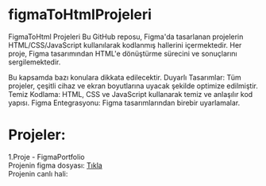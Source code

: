 # figmaToHtmlProjeleri
FigmaToHtml Projeleri
Bu GitHub reposu, Figma'da tasarlanan projelerin HTML/CSS/JavaScript kullanılarak kodlanmış hallerini içermektedir. Her proje, Figma tasarımından HTML'e dönüştürme sürecini ve sonuçlarını sergilemektedir.

Bu kapsamda bazı konulara dikkata edilecektir.
Duyarlı Tasarımlar: Tüm projeler, çeşitli cihaz ve ekran boyutlarına uyacak şekilde optimize edilmiştir.
Temiz Kodlama: HTML, CSS ve JavaScript kullanarak temiz ve anlaşılır kod yapısı.
Figma Entegrasyonu: Figma tasarımlarından birebir uyarlamalar.

# Projeler: <br>
  1.Proje - FigmaPortfolio<br>
  Projenin figma dosyası: <a href="https://www.figma.com/design/ybxDR8ola6qg9hzIwmZeTb/Portfolio-Full-Website-design-(Community)?node-id=0%3A1&t=o0udYeHSWlb6d3Xn-1"> Tıkla  <a/>  <br>
  Projenin canlı hali: <a href="https://figmatohtmama.netlify.app/"></a>
